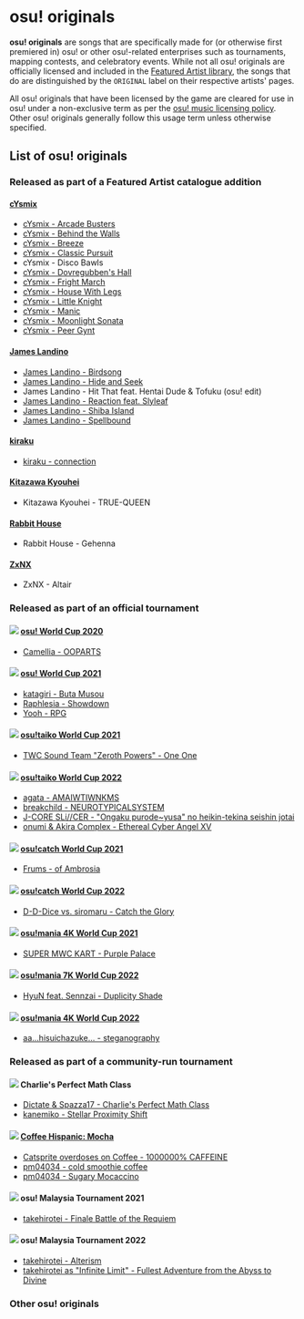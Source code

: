# osu! originals

**osu! originals** are songs that are specifically made for (or otherwise first premiered in) osu! or other osu!-related enterprises such as tournaments, mapping contests, and celebratory events. While not all osu! originals are officially licensed and included in the [Featured Artist library](https://osu.ppy.sh/beatmaps/artists), the songs that do are distinguished by the `ORIGINAL` label on their respective artists' pages.

All osu! originals that have been licensed by the game are cleared for use in osu! under a non-exclusive term as per the [osu! music licensing policy](/wiki/Legal/Music_licensing). Other osu! originals generally follow this usage term unless otherwise specified.

## List of osu! originals

### Released as part of a Featured Artist catalogue addition

#### [cYsmix](https://osu.ppy.sh/beatmaps/artists/2)

- [cYsmix - Arcade Busters](https://osu.ppy.sh/beatmapsets/601840)
- [cYsmix - Behind the Walls](https://osu.ppy.sh/beatmapsets/791798)
- [cYsmix - Breeze](https://osu.ppy.sh/beatmapsets/629575)
- [cYsmix - Classic Pursuit](https://osu.ppy.sh/beatmapsets/486535)
- cYsmix - Disco Bawls
- [cYsmix - Dovregubben's Hall](https://osu.ppy.sh/beatmapsets/360950)
- [cYsmix - Fright March](https://osu.ppy.sh/beatmapsets/486142)
- [cYsmix - House With Legs](https://osu.ppy.sh/beatmapsets/360680)
- [cYsmix - Little Knight](https://osu.ppy.sh/beatmapsets/791845)
- [cYsmix - Manic](https://osu.ppy.sh/beatmapsets/361175)
- [cYsmix - Moonlight Sonata](https://osu.ppy.sh/beatmapsets/486535)
- [cYsmix - Peer Gynt](https://osu.ppy.sh/beatmapsets/805762)

#### [James Landino](https://osu.ppy.sh/beatmaps/artists/39)

- [James Landino - Birdsong](https://osu.ppy.sh/beatmapsets/972810)
- [James Landino - Hide and Seek](https://osu.ppy.sh/beatmapsets/972932)
- James Landino - Hit That feat. Hentai Dude & Tofuku (osu! edit)
- [James Landino - Reaction feat. Slyleaf](https://osu.ppy.sh/beatmapsets/972816)
- [James Landino - Shiba Island](https://osu.ppy.sh/beatmapsets/1061769)
- [James Landino - Spellbound](https://osu.ppy.sh/beatmapsets/1034041)

#### [kiraku](https://osu.ppy.sh/beatmaps/artists/101)

- [kiraku - connection](https://osu.ppy.sh/beatmapsets/1283352)

#### [Kitazawa Kyouhei](https://osu.ppy.sh/beatmaps/artists/165)

- Kitazawa Kyouhei - TRUE-QUEEN

#### [Rabbit House](https://osu.ppy.sh/beatmaps/artists/242)

- Rabbit House - Gehenna

#### [ZxNX](https://osu.ppy.sh/beatmaps/artists/288)

- ZxNX - Altair

### Released as part of an official tournament

#### ![](/wiki/shared/mode/osu.png) [osu! World Cup 2020](/wiki/Tournaments/OWC/2020)

- [Camellia - OOPARTS](https://osu.ppy.sh/beatmapsets/1312143)

#### ![](/wiki/shared/mode/osu.png) [osu! World Cup 2021](/wiki/Tournaments/OWC/2021)

- [katagiri - Buta Musou](https://osu.ppy.sh/beatmapsets/1633225)
- [Raphlesia - Showdown](https://osu.ppy.sh/beatmapsets/1627494)
- [Yooh - RPG](https://osu.ppy.sh/beatmapsets/1633250)

#### ![](/wiki/shared/mode/taiko.png) [osu!taiko World Cup 2021](/wiki/Tournaments/TWC/2021)

- [TWC Sound Team "Zeroth Powers" - One One](https://osu.ppy.sh/beatmapsets/1422682)

#### ![](/wiki/shared/mode/taiko.png) [osu!taiko World Cup 2022](/wiki/Tournaments/TWC/2022)

- [agata - AMAIWTIWNKMS](https://osu.ppy.sh/beatmapsets/1744774)
- [breakchild - NEUROTYPICALSYSTEM](https://osu.ppy.sh/beatmapsets/1734223)
- [J-CORE SLi//CER - "Ongaku purode\~yusa" no heikin-tekina seishin jotai](https://osu.ppy.sh/beatmapsets/1744775)
- [onumi & Akira Complex - Ethereal Cyber Angel XV](https://osu.ppy.sh/beatmapsets/1744942)

#### ![](/wiki/shared/mode/catch.png) [osu!catch World Cup 2021](wiki/Tournaments/CWC/2021)

- [Frums - of Ambrosia](https://osu.ppy.sh/beatmapsets/1478486)

#### ![](/wiki/shared/mode/catch.png) [osu!catch World Cup 2022](wiki/Tournaments/CWC/2022)

- [D-D-Dice vs. siromaru - Catch the Glory](https://osu.ppy.sh/beatmapsets/1794214)

#### ![](/wiki/shared/mode/mania.png) [osu!mania 4K World Cup 2021](wiki/Tournaments/MWC/2021_4K)

- [SUPER MWC KART - Purple Palace](https://osu.ppy.sh/beatmapsets/1569527)

#### ![](/wiki/shared/mode/mania.png) [osu!mania 7K World Cup 2022](wiki/Tournaments/MWC/2022_7K)

- [HyuN feat. Sennzai - Duplicity Shade](https://osu.ppy.sh/beatmapsets/1698284)

#### ![](/wiki/shared/mode/mania.png) [osu!mania 4K World Cup 2022](wiki/Tournaments/MWC/2022_4K)

- [aa...hisuichazuke... - steganography](https://osu.ppy.sh/beatmapsets/1846639)

### Released as part of a community-run tournament

#### ![](/wiki/shared/mode/osu.png) Charlie's Perfect Math Class

- [Dictate & Spazza17 - Charlie's Perfect Math Class](https://osu.ppy.sh/beatmapsets/1799284)
- [kanemiko - Stellar Proximity Shift](https://osu.ppy.sh/beatmapsets/1799362)

#### ![](/wiki/shared/mode/osu.png) [Coffee Hispanic: Mocha](/wiki/Tournaments/CH/CHM_1)

- [Catsprite overdoses on Coffee - 1000000% CAFFEINE](https://osu.ppy.sh/beatmapsets/1571087)
- [pm04034 - cold smoothie coffee](https://osu.ppy.sh/beatmapsets/1592358)
- [pm04034 - Sugary Mocaccino](https://osu.ppy.sh/beatmapsets/1592198)

#### ![](/wiki/shared/mode/osu.png) osu! Malaysia Tournament 2021

- [takehirotei - Finale Battle of the Requiem](https://osu.ppy.sh/beatmapsets/1524502)

#### ![](/wiki/shared/mode/osu.png) osu! Malaysia Tournament 2022

- [takehirotei - Alterism](https://osu.ppy.sh/beatmapsets/1819534)
- [takehirotei as "Infinite Limit" - Fullest Adventure from the Abyss to Divine](https://osu.ppy.sh/beatmapsets/1819550)

### Other osu! originals

